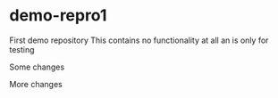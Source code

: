 # demo-repro1
First demo repository
This contains no functionality at all an is only for testing

Some changes

More changes
